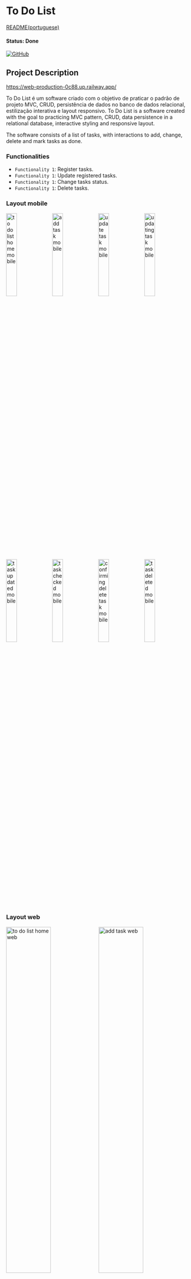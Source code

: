 # To Do List

[README(portuguese)](https://github.com/IsabelaBaseggio/ToDoList/blob/main/README.pt.md)

#### Status: Done

[![GitHub](https://img.shields.io/github/license/IsabelaBaseggio/ToDoList)](https://github.com/IsabelaBaseggio/ToDoList/blob/main/LICENSE)


## Project Description

https://web-production-0c88.up.railway.app/

To Do List é um software criado com o objetivo de praticar o padrão de projeto MVC, CRUD, persistência de dados no banco de dados relacional, estilização interativa e layout responsivo.
To Do List is a software created with the goal to practicing MVC pattern, CRUD, data persistence in a relational database, interactive styling and responsive layout.

The software consists of a list of tasks, with interactions to add, change, delete and mark tasks as done.

### Functionalities

- `Functionality 1`: Register tasks.
- `Functionality 1`: Update registered tasks.
- `Functionality 1`: Change tasks status.
- `Functionality 1`: Delete tasks.

### Layout mobile

<p float="left">
  <img src="https://github.com/IsabelaBaseggio/ToDoList/blob/main/assets/ToDoListMobile.png" alt="to do list home mobile"      style="width:24%;"/>
  <img src="https://github.com/IsabelaBaseggio/ToDoList/blob/main/assets/addTaskMobile.png" alt="add task mobile"        style="width:24%;"/>
  <img src="https://github.com/IsabelaBaseggio/ToDoList/blob/main/assets/updateTaskMobile.png" alt="update task mobile" style="width:24%;"/>
  <img src="https://github.com/IsabelaBaseggio/ToDoList/blob/main/assets/updatingTaskMobile.png" alt="updating task mobile" style="width:24%;"/>
  <img src="https://github.com/IsabelaBaseggio/ToDoList/blob/main/assets/updatedTaskMobile.png" alt="task updated mobile"      style="width:24%;"/>
  <img src="https://github.com/IsabelaBaseggio/ToDoList/blob/main/assets/checkedTaskMobile.png" alt="task checked mobile"        style="width:24%;"/>
  <img src="https://github.com/IsabelaBaseggio/ToDoList/blob/main/assets/confirmDeleteTaskMobile.png" alt="confirming delete task mobile" style="width:24%;"/>
  <img src="https://github.com/IsabelaBaseggio/ToDoList/blob/main/assets/taskDeletedMobile.png" alt="task deleted mobile" style="width:24%;"/>
  
 </p>

### Layout web

<p float="left">
  <img src="https://github.com/IsabelaBaseggio/ToDoList/blob/main/assets/ToDoListWeb.png" alt="to do list home web" style="width:49%;"/>
  <img src="https://github.com/IsabelaBaseggio/ToDoList/blob/main/assets/addTaskWeb.png" alt="add task web" style="width:49%;"/>
  <img src="https://github.com/IsabelaBaseggio/ToDoList/blob/main/assets/updateTaskWeb.png" alt="update task web" style="width:49%;"/>
  <img src="https://github.com/IsabelaBaseggio/ToDoList/blob/main/assets/updatingTaskWeb.png" alt="updating task web" style="width:49%;"/>
  <img src="https://github.com/IsabelaBaseggio/ToDoList/blob/main/assets/updatedTaskWeb.png" alt="task updated web" style="width:49%;"/>
  <img src="https://github.com/IsabelaBaseggio/ToDoList/blob/main/assets/checkedTaskWeb.png" alt="task checked web" style="width:49%;"/>
  <img src="https://github.com/IsabelaBaseggio/ToDoList/blob/main/assets/confirmDeleteTaskWeb.png" alt="confirming delete task web" style="width:49%;"/>
  <img src="https://github.com/IsabelaBaseggio/ToDoList/blob/main/assets/taskDeletedWeb.png" alt="task deleted web" style="width:49%;"/>
 </p>

## Prerequisites

You will need to have the following tools installed on your machine
[Git](https://git-scm.com), [Node.js](https://nodejs.org/en/);

And an editor to work with the code, such as: [VSCode](https://code.visualstudio.com/).

```bash

# Clone this repository
$ git clone <https://github.com/IsabelaBaseggio/ToDoList>

# In the text editor, open the index.js file and change the port variable to:
const port = 3000;

# Access the project folder in the terminal/cmd
$ cd ToDoList

# Go to the index file
$ cd index

# Install the dependencies
$ npm install ejs@3.1.8 express@4.18.2 mongoose@6.7.0 dotenv@16.0.3

# Run the application in development mode
$ npm run dev:server

# The server will start on port: 3000 - access <http://localhost:3000>

```

## Techniques and technology used

- MVC pattern

### Front end
- HTML5 / CSS3
- JavaScript v8
- Material Icons - Google Fonts

### Back end
- Node.js v16.16.0
- Express v4.18.2
- MongoDB v6.7.0
- Dotenv v16.0.3
- EJS v 3.1.8


## Author

Isabela Ribeiro Baseggio

https://www.linkedin.com/in/isabelabaseggio

